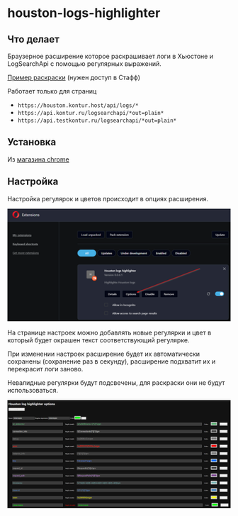 # houston-logs-highlighter

## Что делает

Браузерное расширение которое раскрашивает логи в Хьюстоне и LogSearchApi с помощью регулярных выражений.

<a href="https://staff.skbkontur.ru/api/images/uurcynp7/houston-logs-highlighter.png" target="_blank">Пример раскраски</a> (нужен доступ в  Стафф)

Работает только для страниц
- `https://houston.kontur.host/api/logs/*`
- `https://api.kontur.ru/logsearchapi/*out=plain*`
- `https://api.testkontur.ru/logsearchapi/*out=plain*`

## Установка

Из [магазина chrome](https://chromewebstore.google.com/detail/houston-logs-highlighter/ckcnbpgkdhgimbnoogimfcjemdgaipgh)
   
## Настройка

Настройка регулярок и цветов происходит в опциях расширения.

<img src="options_button.png" alt="Кнопка настроек расширения" width="600">


На странице настроек можно добавлять новые регулярки и цвет в который будет окрашен текст соответствующий регулярке.

При изменении настроек расширение будет их автоматически сохранены (сохранение раз в секунду), расширение подхватит их и перекрасит логи заново.

Невалидные регулярки будут подсвечены, для раскраски они не будут использоваться.

<img src="options.png" alt="Настройка регулярок" width="1200">
